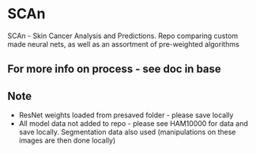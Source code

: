 # SCAn
SCAn - Skin Cancer Analysis and Predictions. Repo comparing custom made neural nets, as well as an assortment of pre-weighted algorithms

## For more info on process - see doc in base

## Note
 - ResNet weights loaded from presaved folder - please save locally
 - All model data not added to repo - please see HAM10000 for data and save locally. Segmentation data also used (manipulations on these images are then done locally)
